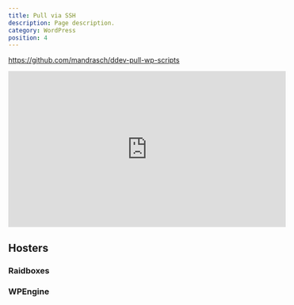 ```yaml
---
title: Pull via SSH
description: Page description.
category: WordPress
position: 4
---
```


https://github.com/mandrasch/ddev-pull-wp-scripts

<iframe width="560" height="315" src="https://www.youtube.com/embed/lEGL65H-hts" title="YouTube video player" frameborder="0" allow="accelerometer; autoplay; clipboard-write; encrypted-media; gyroscope; picture-in-picture" allowfullscreen></iframe>

## Hosters

### Raidboxes

### WPEngine
